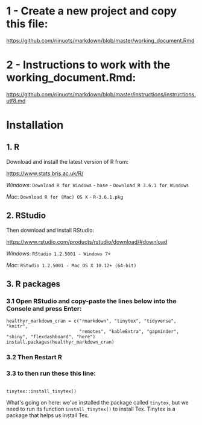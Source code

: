 
# 1 - Create a new project and copy this file: 

https://github.com/riinuots/markdown/blob/master/working_document.Rmd

# 2 - Instructions to work with the working_document.Rmd:

https://github.com/riinuots/markdown/blob/master/instructions/instructions.utf8.md

# Installation

## 1. R

Download and install the latest version of R from:

https://www.stats.bris.ac.uk/R/

*Windows*: `Download R for Windows` - `base` - `Download R 3.6.1 for Windows`

*Mac*: `Download R for (Mac) OS X` - `R-3.6.1.pkg`

## 2. RStudio

Then download and install RStudio:

https://www.rstudio.com/products/rstudio/download/#download

*Windows*: `RStudio 1.2.5001 - Windows 7+`

*Mac*: `RStudio 1.2.5001 - Mac OS X 10.12+ (64-bit)`

## 3. R packages

### 3.1 Open RStudio and copy-paste the lines below into the Console and press Enter:

```{r}
healthyr_markdown_cran = c("rmarkdown", "tinytex", "tidyverse", "knitr",
                           "remotes", "kableExtra", "gapminder", "shiny", "flexdashboard", "here")
install.packages(healthyr_markdown_cran)
```

### 3.2 Then Restart R

### 3.3 to then run these this line:
```{r}

tinytex::install_tinytex()

```
What's going on here: we've installed the package called `tinytex`, but we need to run its function `install_tinytex()` to  install Tex. Tinytex is a package that helps us install Tex.

